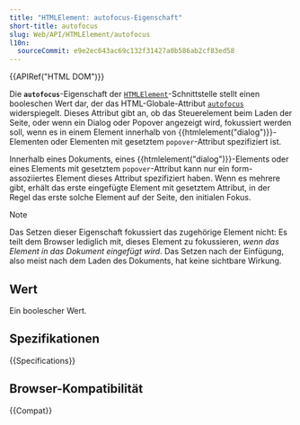 ```yaml
---
title: "HTMLElement: autofocus-Eigenschaft"
short-title: autofocus
slug: Web/API/HTMLElement/autofocus
l10n:
  sourceCommit: e9e2ec643ac69c132f31427a0b586ab2cf83ed58
---
```


{{APIRef("HTML DOM")}}

Die **`autofocus`**-Eigenschaft der [`HTMLElement`](/de/docs/Web/API/HTMLElement)-Schnittstelle stellt einen booleschen Wert dar, der das HTML-Globale-Attribut [`autofocus`](/de/docs/Web/HTML/Element/select#autofocus) widerspiegelt. Dieses Attribut gibt an, ob das Steuerelement beim Laden der Seite, oder wenn ein Dialog oder Popover angezeigt wird, fokussiert werden soll, wenn es in einem Element innerhalb von {{htmlelement("dialog")}}-Elementen oder Elementen mit gesetztem `popover`-Attribut spezifiziert ist.

Innerhalb eines Dokuments, eines {{htmlelement("dialog")}}-Elements oder eines Elements mit gesetztem `popover`-Attribut kann nur ein form-assoziiertes Element dieses Attribut spezifiziert haben. Wenn es mehrere gibt, erhält das erste eingefügte Element mit gesetztem Attribut, in der Regel das erste solche Element auf der Seite, den initialen Fokus.

> [!NOTE]
> Das Setzen dieser Eigenschaft fokussiert das zugehörige Element nicht: Es teilt dem Browser lediglich mit, dieses Element zu fokussieren, _wenn das Element in das Dokument eingefügt wird_. Das Setzen nach der Einfügung, also meist nach dem Laden des Dokuments, hat keine sichtbare Wirkung.

## Wert

Ein boolescher Wert.

## Spezifikationen

{{Specifications}}

## Browser-Kompatibilität

{{Compat}}
